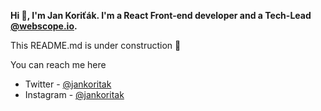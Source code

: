 **Hi 👋, I'm Jan Koriťák. I'm a React Front-end developer and a Tech-Lead [@webscope.io](https://github.com/webscopeio).**

This README.md is under construction 🚧

You can reach me here
- Twitter - [@jankoritak](https://twitter.com/jankoritak)
- Instagram - [@jankoritak](https://instagram.com/jankoritak)
